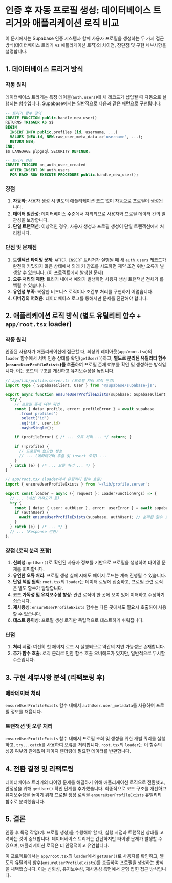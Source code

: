 # 인증 후 자동 프로필 생성: 데이터베이스 트리거와 애플리케이션 로직 비교

이 문서에서는 Supabase 인증 시스템과 함께 사용자 프로필을 생성하는 두 가지 접근 방식(데이터베이스 트리거 vs 애플리케이션 로직)의 차이점, 장단점 및 구현 세부사항을 설명합니다.

## 1. 데이터베이스 트리거 방식

### 작동 원리

데이터베이스 트리거는 특정 테이블(`auth.users`)에 새 레코드가 삽입될 때 자동으로 실행되는 함수입니다. Supabase에서는 일반적으로 다음과 같은 패턴으로 구현됩니다:

```sql
-- 트리거 함수 정의
CREATE FUNCTION public.handle_new_user()
RETURNS TRIGGER AS $$
BEGIN
  INSERT INTO public.profiles (id, username, ...)
  VALUES (NEW.id, NEW.raw_user_meta_data->>'username', ...);
  RETURN NEW;
END;
$$ LANGUAGE plpgsql SECURITY DEFINER;

-- 트리거 연결
CREATE TRIGGER on_auth_user_created
  AFTER INSERT ON auth.users
  FOR EACH ROW EXECUTE PROCEDURE public.handle_new_user();
```

### 장점

1. **자동화**: 사용자 생성 시 별도의 애플리케이션 코드 없이 자동으로 프로필이 생성됩니다.
2. **데이터 일관성**: 데이터베이스 수준에서 처리되므로 사용자와 프로필 데이터 간의 일관성을 보장합니다.
3. **단일 트랜잭션**: 이상적인 경우, 사용자 생성과 프로필 생성이 단일 트랜잭션에서 처리됩니다.

### 단점 및 문제점

1. **트랜잭션 타이밍 문제**: `AFTER INSERT` 트리거가 실행될 때 새 `auth.users` 레코드가 완전히 커밋되지 않은 상태에서 외래 키 참조를 시도하면 제약 조건 위반 오류가 발생할 수 있습니다. (이 프로젝트에서 발생한 문제)
2. **오류 처리의 제한**: 트리거 내에서 예외가 발생하면 사용자 생성 트랜잭션 전체가 롤백될 수 있습니다.
3. **유연성 부족**: 복잡한 비즈니스 로직이나 조건부 처리를 구현하기 어렵습니다.
4. **디버깅의 어려움**: 데이터베이스 로그를 통해서만 문제를 진단해야 합니다.

## 2. 애플리케이션 로직 방식 (별도 유틸리티 함수 + `app/root.tsx` loader)

### 작동 원리

인증된 사용자가 애플리케이션에 접근할 때, 최상위 레이아웃(`app/root.tsx`)의 `loader` 함수에서 서버 인증 상태를 확인(`getUser()`)하고, **별도로 분리된 유틸리티 함수(`ensureUserProfileExists`)를 호출**하여 프로필 존재 여부를 확인 및 생성하는 방식입니다. 이는 코드의 구조를 개선하고 유지보수성을 높입니다.

```typescript
// app/lib/profile.server.ts (프로필 처리 로직 분리)
import type { SupabaseClient, User } from '@supabase/supabase-js';

export async function ensureUserProfileExists(supabase: SupabaseClient, user: User) {
  try {
    // 프로필 존재 여부 확인
    const { data: profile, error: profileError } = await supabase
      .from('profiles')
      .select('id')
      .eq('id', user.id)
      .maybeSingle();

    if (profileError) { /* ... 오류 처리 ... */ return; }

    if (!profile) {
      // 프로필이 없으면 생성
      // ... (메타데이터 추출 및 insert 로직) ...
    }
  } catch (e) { /* ... 오류 처리 ... */ }
}

// app/root.tsx (loader에서 유틸리티 함수 호출)
import { ensureUserProfileExists } from '~/lib/profile.server';

export const loader = async ({ request }: LoaderFunctionArgs) => {
  // ... (세션 가져오기 등)
  try {
    const { data: { user: authUser }, error: userError } = await supabase.auth.getUser();
    if (authUser) {
      await ensureUserProfileExists(supabase, authUser); // 분리된 함수 호출
    }
  } catch (e) { /* ... */ }
  // ... (Response 반환)
};
```

### 장점 (로직 분리 포함)

1. **신뢰성**: `getUser()`로 확인된 사용자 정보를 기반으로 프로필을 생성하여 타이밍 문제를 회피합니다.
2. **유연한 오류 처리**: 프로필 생성 실패 시에도 페이지 로드는 계속 진행될 수 있습니다.
3. **단일 책임 원칙**: `root.tsx`의 `loader`는 데이터 로딩에 집중하고, 프로필 관련 로직은 별도 함수가 담당합니다.
4. **코드 가독성 및 유지보수성 향상**: 관련 로직이 한 곳에 모여 있어 이해하고 수정하기 쉽습니다.
5. **재사용성**: `ensureUserProfileExists` 함수는 다른 곳에서도 필요시 호출하여 사용할 수 있습니다.
6. **테스트 용이성**: 프로필 생성 로직만 독립적으로 테스트하기 쉬워집니다.

### 단점

1. **처리 시점**: 여전히 첫 페이지 로드 시 실행되므로 약간의 지연 가능성은 존재합니다.
2. **추가 함수 호출**: 로직 분리로 인한 함수 호출 오버헤드가 있지만, 일반적으로 무시할 수준입니다.

## 3. 구현 세부사항 분석 (리팩토링 후)

### 메타데이터 처리

`ensureUserProfileExists` 함수 내에서 `authUser.user_metadata`를 사용하여 프로필 정보를 채웁니다.

### 트랜잭션 및 오류 처리

`ensureUserProfileExists` 함수 내에서 프로필 조회 및 생성을 위한 개별 쿼리를 실행하고, `try...catch`를 사용하여 오류를 처리합니다. `root.tsx`의 `loader`는 이 함수의 성공 여부와 관계없이 페이지 렌더링에 필요한 데이터를 반환합니다.

## 4. 전환 결정 및 리팩토링

데이터베이스 트리거의 타이밍 문제를 해결하기 위해 애플리케이션 로직으로 전환했고, 안정성을 위해 `getUser()` 확인 단계를 추가했습니다. 최종적으로 코드 구조를 개선하고 유지보수성을 높이기 위해 프로필 생성 로직을 `ensureUserProfileExists` 유틸리티 함수로 분리했습니다.

## 5. 결론

인증 후 특정 작업(예: 프로필 생성)을 수행해야 할 때, 실행 시점과 트랜잭션 상태를 고려하는 것이 중요합니다. 데이터베이스 트리거는 간단하지만 타이밍 문제가 발생할 수 있으며, 애플리케이션 로직은 더 안정적이고 유연합니다.

이 프로젝트에서는 `app/root.tsx`의 `loader`에서 `getUser()`로 사용자를 확인하고, 별도의 유틸리티 함수(`ensureUserProfileExists`)를 호출하여 프로필을 생성하는 방식을 채택했습니다. 이는 신뢰성, 유지보수성, 재사용성 측면에서 균형 잡힌 접근 방식입니다.